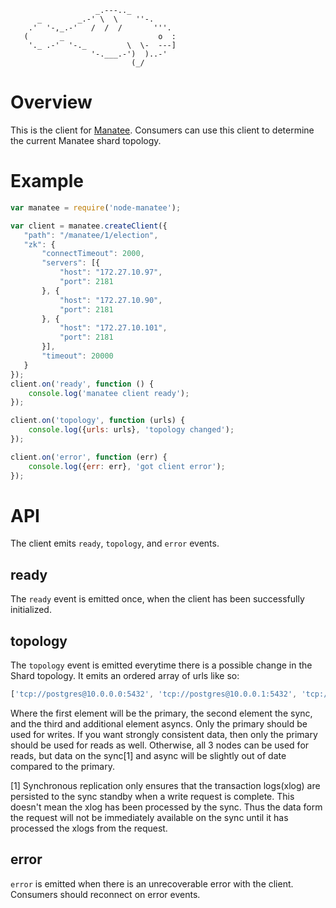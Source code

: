 
                       _.---.._
          _        _.-' \  \    ''-.
        .'  '-,_.-'   /  /  /       '''.
       (       _                     o  :
        '._ .-'  '-._         \  \-  ---]
                      '-.___.-')  )..-'
                               (_/

# Overview
This is the client for [Manatee](http://www.seacow.io). Consumers can use this
client to determine the current Manatee shard topology.

# Example
```javascript
var manatee = require('node-manatee');

var client = manatee.createClient({
   "path": "/manatee/1/election",
   "zk": {
       "connectTimeout": 2000,
       "servers": [{
           "host": "172.27.10.97",
           "port": 2181
       }, {
           "host": "172.27.10.90",
           "port": 2181
       }, {
           "host": "172.27.10.101",
           "port": 2181
       }],
       "timeout": 20000
   }
});
client.on('ready', function () {
    console.log('manatee client ready');
});

client.on('topology', function (urls) {
    console.log({urls: urls}, 'topology changed');
});

client.on('error', function (err) {
    console.log({err: err}, 'got client error');
});
```
# API
The client emits `ready`, `topology`, and `error` events.

## ready
The `ready` event is emitted once, when the client has been successfully
initialized.

## topology
The `topology` event is emitted everytime there is a possible change in the
Shard topology. It emits an ordered array of urls like so:

```javascript
['tcp://postgres@10.0.0.0:5432', 'tcp://postgres@10.0.0.1:5432', 'tcp://postgres@10.0.0.2:5432']
```

Where the first element will be the primary, the second element the sync, and
the third and additional element asyncs. Only the primary should be used for
writes. If you want strongly consistent data, then only the primary should be
used for reads as well. Otherwise, all 3 nodes can be used for reads, but data
on the sync[1] and async will be slightly out of date compared to the primary.

[1] Synchronous replication only ensures that the transaction logs(xlog) are
persisted to the sync standby when a write request is complete. This doesn't
mean the xlog has been processed by the sync. Thus the data form the request
will not be immediately available on the sync until it has processed the xlogs
from the request.

## error
`error` is emitted when there is an unrecoverable error with the client.
Consumers should reconnect on error events.
